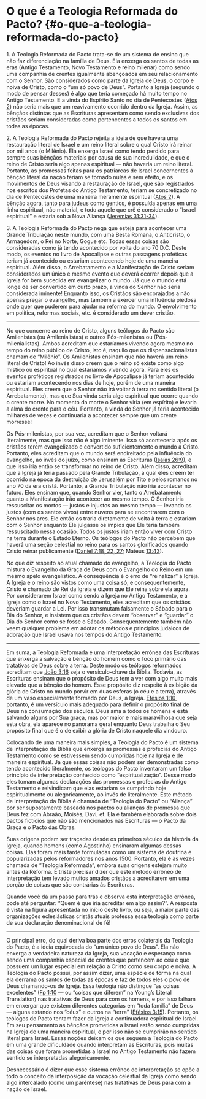 # O que é a Teologia Reformada do Pacto? {#o-que-a-teologia-reformada-do-pacto}

1\. A Teologia Reformada do Pacto trata-se de um sistema de ensino que não faz diferenciação na família de Deus. Ela enxerga os santos de todas as eras (Antigo Testamento, Novo Testamento e reino milenar) como sendo uma companhia de crentes igualmente abençoados em seu relacionamento com o Senhor. São considerados como parte da Igreja de Deus, o corpo e noiva de Cristo, como o “um só povo de Deus”. Portanto a Igreja (segundo o modo de pensar desses) é algo que teria começado há muito tempo no Antigo Testamento. E a vinda do Espírito Santo no dia de Pentecostes ([Atos 2](http://bibliaonline.com.br/acf/atos/2)) não seria mais que um reavivamento ocorrido dentro da Igreja. Assim, as bênçãos distintas que as Escrituras apresentam como sendo exclusivas dos cristãos seriam consideradas como pertencentes a todos os santos em todas as épocas.

2\. A Teologia Reformada do Pacto rejeita a ideia de que haverá uma restauração literal de Israel e um reino literal sobre o qual Cristo irá reinar por mil anos (o Milênio). Ela enxerga Israel como tendo perdido para sempre suas bênçãos materiais por causa de sua incredulidade, e que o reino de Cristo seria algo apenas espiritual — não haveria um reino literal. Portanto, as promessas feitas para os patriarcas de Israel concernentes à bênção literal da nação teriam se tornado nulas e sem efeito, e os movimentos de Deus visando a restauração de Israel, que são registrados nos escritos dos Profetas do Antigo Testamento, teriam se concretizado no dia de Pentecostes de uma maneira meramente espiritual ([Atos 2](http://bibliaonline.com.br/acf/atos/2)). A bênção agora, tanto para judeus como gentios, é possuída apenas em uma linha espiritual, não material, e todo aquele que crê é considerado o “Israel espiritual” e estaria sob a Nova Aliança ([Jeremias 31:31-34](http://bibliaonline.com.br/acf/jr/31/31-34)).

3\. A Teologia Reformada do Pacto nega que esteja para acontecer uma Grande Tribulação neste mundo, com uma Besta Romana, o Anticristo, o Armagedom, o Rei no Norte, Gogue etc. Todas essas coisas são consideradas como já tendo acontecido por volta do ano 70 D.C. Deste modo, os eventos no livro de Apocalipse e outras passagens proféticas teriam já acontecido ou estariam acontecendo hoje de uma maneira espiritual. Além disso, o Arrebatamento e a Manifestação de Cristo seriam considerados um único e mesmo evento que deverá ocorrer depois que a Igreja for bem sucedida em evangelizar o mundo. Já que o mundo está longe de ser convertido em curto prazo, a vinda do Senhor não seria considerada iminente! Enquanto isso, os Cristãos são encorajados a não apenas pregar o evangelho, mas também a exercer uma influência piedosa onde quer que puderem para ajudar na reforma do mundo. O envolvimento em política, reformas sociais, etc. é considerado um dever cristão.

*****

No que concerne ao reino de Cristo, alguns teólogos do Pacto são Amilenistas (ou Amilenialistas) e outros Pós-milenistas ou (Pós-milenialistas). Ambos acreditam que estaríamos vivendo agora mesmo no tempo do reino público de Cristo, isto é, naquilo que os dispensacionalistas chamam de “Milênio”. Os Amilenistas ensinam que não haverá um reino literal de Cristo! Ao invés disso creem que o reino só existe como algo místico ou espiritual no qual estaríamos vivendo agora. Para eles os eventos proféticos registrados no livro de Apocalipse já teriam acontecido ou estariam acontecendo nos dias de hoje, porém de uma maneira espiritual. Eles creem que o Senhor não irá voltar à terra no sentido literal (o Arrebatamento), mas que Sua vinda seria algo espiritual que ocorre quando o crente morre. No momento da morte o Senhor viria (em espírito) e levaria a alma do crente para o céu. Portanto, a vinda do Senhor já teria acontecido milhares de vezes e continuaria a acontecer sempre que um crente morresse!

Os Pós-milenistas, por sua vez, acreditam que o Senhor voltará literalmente, mas que isso não é algo iminente. Isso só aconteceria após os cristãos terem evangelizado e convertido suficientemente o mundo a Cristo. Portanto, eles acreditam que o mundo será endireitado pela influência do evangelho, ao invés do juízo, como ensinam as Escrituras ([Isaías 26:9](http://bibliaonline.com.br/acf/is/26/9)), e que isso iria então se transformar no reino de Cristo. Além disso, acreditam que a Igreja já teria passado pela Grande Tribulação, a qual eles creem ter ocorrido na época da destruição de Jerusalém por Tito e pelos romanos no ano 70 da era cristã. Portanto, a Grande Tribulação não iria acontecer no futuro. Eles ensinam que, quando Senhor vier, tanto o Arrebatamento quanto a Manifestação irão acontecer ao mesmo tempo. O Senhor iria ressuscitar os mortos — justos e injustos ao mesmo tempo — levando os justos (com os santos vivos) entre nuvens para se encontrarem com o Senhor nos ares. Ele então os traria diretamente de volta à terra e estariam com o Senhor enquanto Ele julgasse os ímpios que Ele teria também ressuscitado nessa ocasião. Todos os justos iriam então viver com Cristo na terra durante o Estado Eterno. Os teólogos do Pacto não percebem que haverá uma seção celestial no reino para os santos glorificados quando Cristo reinar publicamente ([Daniel 7:18, 22, 27](http://bibliaonline.com.br/acf/dn/7/18,22,27); Mateus [13:43](http://bibliaonline.com.br/acf/mt/13/43)).

No que diz respeito ao atual chamado do evangelho, a Teologia do Pacto mistura o Evangelho da Graça de Deus com o Evangelho do Reino em um mesmo apelo evangelístico. A consequência é o erro de “reinalizar” a Igreja. A Igreja e o reino são vistos como uma coisa só, e consequentemente, Cristo é chamado de Rei da Igreja e dizem que Ele reina sobre ela agora. Por considerarem Israel como sendo a Igreja no Antigo Testamento, e a Igreja como o Israel no Novo Testamento, eles acreditam que os cristãos deveriam guardar a Lei. Por isso transmutam falsamente o Sábado para o Dia do Senhor, e insistem que os cristãos devem “observar” e “guardar” o Dia do Senhor como se fosse o Sábado. Consequentemente também não veem qualquer problema em adotar os métodos e princípios judaicos de adoração que Israel usava nos tempos do Antigo Testamento.

*****

Em suma, a Teologia Reformada é uma interpretação errônea das Escrituras que enxerga a salvação e bênção do homem como o foco primário das tratativas de Deus sobre a terra. Deste modo os teólogos reformados acreditam que [João 3:16](http://bibliaonline.com.br/acf/jo/3/16) seja o versículo-chave da Bíblia. Todavia, as Escrituras ensinam que o propósito de Deus tem a ver com algo muito mais elevado que a bênção do homem. Esse propósito diz respeito à exibição da glória de Cristo no mundo porvir em duas esferas (o céu e a terra), através de um vaso especialmente formado por Deus, a Igreja. [Efésios 1:10](http://bibliaonline.com.br/acf/ef/1/10), portanto, é um versículo mais adequado para definir o propósito final de Deus na consumação dos séculos. Deus ama a todos os homens e está salvando alguns por Sua graça, mas por maior e mais maravilhosa que seja esta obra, ela aparece no panorama geral enquanto Deus trabalha o Seu propósito final que é o de exibir a glória de Cristo naquele dia vindouro.

Colocando de uma maneira mais simples, a Teologia do Pacto é um sistema de interpretação da Bíblia que enxerga as promessas e profecias do Antigo Testamento como se estivessem sendo cumpridas hoje na Igreja e de maneira espiritual. Já que essas coisas não podem ser demonstradas como tendo acontecido literalmente, os teólogos do Pacto inventaram um falso princípio de interpretação conhecido como “espiritualização”. Desse modo eles tomam algumas declarações das promessas e profecias do Antigo Testamento e reivindicam que elas estariam se cumprindo hoje espiritualmente ou alegoricamente, ao invés de literalmente. Este método de interpretação da Bíblia é chamada de “Teologia do Pacto” ou “Aliança” por ser supostamente baseada nos pactos ou alianças de promessa que Deus fez com Abraão, Moisés, Davi, et. Ela é também elaborada sobre dois pactos fictícios que não são mencionados nas Escrituras — o Pacto da Graça e o Pacto das Obras.

Suas origens podem ser traçadas desde os primeiros séculos da história da Igreja, quando homens (como Agostinho) ensinaram algumas dessas coisas. Elas foram mais tarde formuladas como um sistema de doutrina e popularizadas pelos reformadores nos anos 1500\. Portanto, ela é às vezes chamada de “Teologia Reformada”, embora suas origens estejam muito antes da Reforma. É triste precisar dizer que este método errôneo de interpretação tem levado muitos amados cristãos a acreditarem em uma porção de coisas que são contrárias às Escrituras.

Quando você dá um passo para trás e observa esta interpretação errônea, pode até perguntar: “Quem é que iria acreditar em algo assim?”. A resposta é vista na figura apresentada no início deste livro, ou seja, a maior parte das organizações eclesiásticas cristãs atuais professa essa teologia como parte de sua declaração denominacional de fé!

*****

O principal erro, do qual deriva boa parte dos erros colaterais da Teologia do Pacto, é a ideia equivocada do “um único povo de Deus”. Ela não enxerga a verdadeira natureza da Igreja, sua vocação e esperança como sendo uma companhia especial de crentes que pertencem ao céu e que possuem um lugar especial em relação a Cristo como seu corpo e noiva. A Teologia do Pacto possui, por assim dizer, uma espécie de fôrma na qual ela derrama os santos de todas as épocas e faz de todos eles o povo de Deus chamando-os de Igreja. Essa teologia não distingue “as coisas excelentes” ([Fp 1:10](http://bibliaonline.com.br/acf/fp/1/10) — ou “coisas que diferem” na Young’s Literal Translation) nas tratativas de Deus para com os homens, e por isso falham em enxergar que existem diferentes categorias em “toda família” de Deus — alguns estando nos “céus” e outros na “terra” ([Efésios 3:15](http://bibliaonline.com.br/acf/ef/3/15)). Portanto, os teólogos do Pacto tentam fazer da Igreja a continuadora espiritual de Israel. Em seu pensamento as bênçãos prometidas a Israel estão sendo cumpridas na Igreja de uma maneira espiritual, e por isso não se cumprirão no sentido literal para Israel. Essas noções deixam os que seguem a Teologia do Pacto em uma grande dificuldade quando interpretam as Escrituras, pois muitas das coisas que foram prometidas a Israel no Antigo Testamento não fazem sentido se interpretadas alegoricamente.

Desnecessário é dizer que esse sistema errôneo de interpretação se opõe a todo o conceito da interposição da vocação celestial da Igreja como sendo algo intercalado (como um parêntese) nas tratativas de Deus para com a nação de Israel.